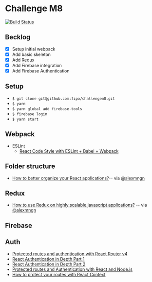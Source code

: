# Challenge M8

[![Build Status](https://travis-ci.com/fipo/challengem8.svg?branch=master)](https://travis-ci.com/fipo/challengem8)

## Becklog

- [x] Setup initial webpack
- [x] Add basic skeleton
- [x] Add Redux
- [x] Add Firebase integration
- [x] Add Firebase Authentication

## Setup
* `$ git clone git@github.com:fipo/challengem8.git`
* `$ yarn`
* `$ yarn global add firebase-tools`
* `$ firebase login`
* `$ yarn start`

## Webpack

* ESLint
  * [React Code Style with ESLint + Babel + Webpack](https://www.robinwieruch.de/react-eslint-webpack-babel/)

## Folder structure

* [How to better organize your React applications?](https://medium.com/@alexmngn/how-to-better-organize-your-react-applications-2fd3ea1920f1)-- via [@alexmngn](https://medium.com/@alexmngn)

## Redux
* [How to use Redux on highly scalable javascript applications?](https://medium.com/@alexmngn/how-to-use-redux-on-highly-scalable-javascript-applications-4e4b8cb5ef38) -- via [@alexmngn](https://medium.com/@alexmngn)

## Firebase

## Auth
* [Protected routes and authentication with React Router v4](https://tylermcginnis.com/react-router-protected-routes-authentication/)
* [React Authentication in Depth Part 1](https://hackernoon.com/react-authentication-in-depth-4deebda9aa45)
* [React Authentication in Depth Part 2](https://hackernoon.com/react-authentication-in-depth-part-2-bbf90d42efc9)
* [Protected routes and Authentication with React and Node.js](https://blog.strapi.io/protected-routes-and-authentication-with-react-and-node-js/)
* [How to protect your routes with React Context](https://medium.freecodecamp.org/how-to-protect-your-routes-with-react-context-717670c4713a)
